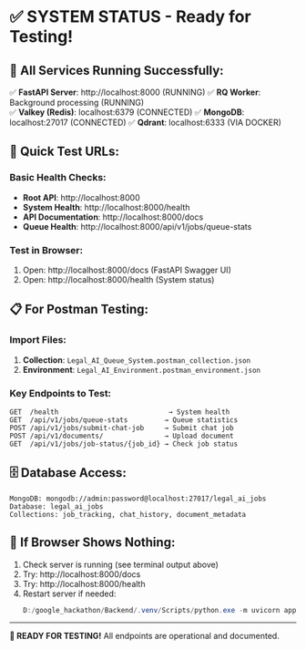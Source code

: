 # ✅ SYSTEM STATUS - Ready for Testing!

## 🚀 **All Services Running Successfully:**

✅ **FastAPI Server**: http://localhost:8000 (RUNNING)
✅ **RQ Worker**: Background processing (RUNNING)  
✅ **Valkey (Redis)**: localhost:6379 (CONNECTED)
✅ **MongoDB**: localhost:27017 (CONNECTED)
✅ **Qdrant**: localhost:6333 (VIA DOCKER)

## 🎯 **Quick Test URLs:**

### Basic Health Checks:
- **Root API**: http://localhost:8000
- **System Health**: http://localhost:8000/health  
- **API Documentation**: http://localhost:8000/docs
- **Queue Health**: http://localhost:8000/api/v1/jobs/queue-stats

### Test in Browser:
1. Open: http://localhost:8000/docs (FastAPI Swagger UI)
2. Open: http://localhost:8000/health (System status)

## 📋 **For Postman Testing:**

### Import Files:
1. **Collection**: `Legal_AI_Queue_System.postman_collection.json`
2. **Environment**: `Legal_AI_Environment.postman_environment.json`

### Key Endpoints to Test:
```
GET  /health                           → System health
GET  /api/v1/jobs/queue-stats         → Queue statistics  
POST /api/v1/jobs/submit-chat-job     → Submit chat job
POST /api/v1/documents/               → Upload document
GET  /api/v1/jobs/job-status/{job_id} → Check job status
```

## 🗄️ **Database Access:**
```
MongoDB: mongodb://admin:password@localhost:27017/legal_ai_jobs
Database: legal_ai_jobs
Collections: job_tracking, chat_history, document_metadata
```

## 🚨 **If Browser Shows Nothing:**
1. Check server is running (see terminal output above)
2. Try: http://localhost:8000/docs 
3. Try: http://localhost:8000/health
4. Restart server if needed:
   ```powershell
   D:/google_hackathon/Backend/.venv/Scripts/python.exe -m uvicorn app.main:app --host 0.0.0.0 --port 8000 --reload
   ```

---
**🎉 READY FOR TESTING!** All endpoints are operational and documented.